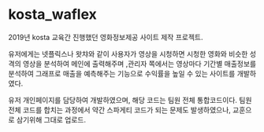 # kosta_waflex
2019년 kosta 교육간 진행했던 영화정보제공 사이트 제작 프로젝트.

유저에게는 넷플릭스나 왓챠와 같이 사용자가 영상을 시청하면 시청한 영화와 비슷한 성격의 영상을 분석하여 메인에 출력해주며 ,관리자 쪽에서는 영상마다 기간별 매출정보를 분석하여 그래프로 매출을 예측해주는 기능으로 수익률을 높일 수 있는 사이트를 개발하였다.

유저 개인페이지를 담당하여 개발하였으며, 해당 코드는 팀원 전체 통합코드이다.
팀원 전체 코드를 합치는 과정에서 약간 스파게티 코드가 되는 문제도 발생하였으나, 교훈으로 삼기위해 그대로 업로드.


